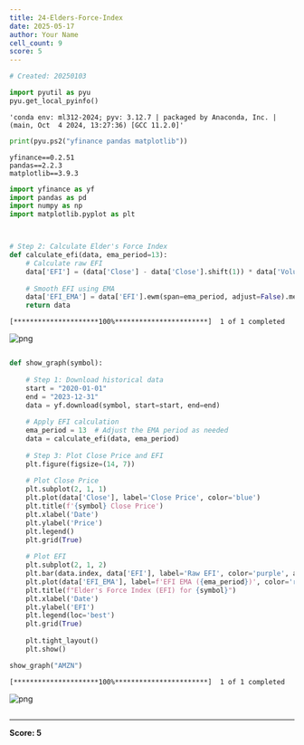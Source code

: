 ```yaml
---
title: 24-Elders-Force-Index
date: 2025-05-17
author: Your Name
cell_count: 9
score: 5
---
```


```python
# Created: 20250103
```


```python
import pyutil as pyu
pyu.get_local_pyinfo()
```




    'conda env: ml312-2024; pyv: 3.12.7 | packaged by Anaconda, Inc. | (main, Oct  4 2024, 13:27:36) [GCC 11.2.0]'




```python
print(pyu.ps2("yfinance pandas matplotlib"))
```

    yfinance==0.2.51
    pandas==2.2.3
    matplotlib==3.9.3
    



```python
import yfinance as yf
import pandas as pd
import numpy as np
import matplotlib.pyplot as plt
```


```python


# Step 2: Calculate Elder's Force Index
def calculate_efi(data, ema_period=13):
    # Calculate raw EFI
    data['EFI'] = (data['Close'] - data['Close'].shift(1)) * data['Volume']
    
    # Smooth EFI using EMA
    data['EFI_EMA'] = data['EFI'].ewm(span=ema_period, adjust=False).mean()
    return data


```

    [*********************100%***********************]  1 of 1 completed



    
![png](/mlnotes/images/24-elders-force-index_4_1.png)
    



```python

```


```python
def show_graph(symbol):
    
    # Step 1: Download historical data
    start = "2020-01-01"
    end = "2023-12-31"
    data = yf.download(symbol, start=start, end=end)
    
    # Apply EFI calculation
    ema_period = 13  # Adjust the EMA period as needed
    data = calculate_efi(data, ema_period)
    
    # Step 3: Plot Close Price and EFI
    plt.figure(figsize=(14, 7))
    
    # Plot Close Price
    plt.subplot(2, 1, 1)
    plt.plot(data['Close'], label='Close Price', color='blue')
    plt.title(f'{symbol} Close Price')
    plt.xlabel('Date')
    plt.ylabel('Price')
    plt.legend()
    plt.grid(True)
    
    # Plot EFI
    plt.subplot(2, 1, 2)
    plt.bar(data.index, data['EFI'], label='Raw EFI', color='purple', alpha=0.5)
    plt.plot(data['EFI_EMA'], label=f'EFI EMA ({ema_period})', color='red', linewidth=2)
    plt.title(f"Elder's Force Index (EFI) for {symbol}")
    plt.xlabel('Date')
    plt.ylabel('EFI')
    plt.legend(loc='best')
    plt.grid(True)
    
    plt.tight_layout()
    plt.show()
```


```python
show_graph("AMZN")
```

    [*********************100%***********************]  1 of 1 completed



    
![png](/mlnotes/images/24-elders-force-index_7_1.png)
    



```python

```


---
**Score: 5**
